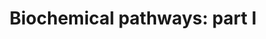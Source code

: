---
annotations:
- id: PW:0000002
  parent: classic metabolic pathway
  type: Pathway Ontology
  value: classic metabolic pathway
authors:
- Pieter Giesbertz
- Egonw
- DeSl
- MaintBot
- DrLightbourn
- Fehrhart
- Eweitz
citedin:
- link: PMC5753270
  title: 'WikiPathways: a multifaceted pathway database bridging metabolomics to other
    omics research (2018)'
description: This is a representation of the "Biochemical Pathways Part I" map provided
  by Roche and edited by Gerhard Michal. It exclusively represents metabolites of
  mammalian pathways. This pathway might be used to get a first impression of changes
  in primary metabolic pathways in metabolomics datasets.
last-edited: 2021-05-22
ndex: 2146750b-8b67-11eb-9e72-0ac135e8bacf
organisms:
- Homo sapiens
redirect_from:
- /index.php/Pathway:WP3604
- /instance/WP3604
- /instance/WP3604_rr117661
revision: r117661
schema-jsonld:
- '@context': https://schema.org/
  '@id': https://wikipathways.github.io/pathways/WP3604.html
  '@type': Dataset
  creator:
    '@type': Organization
    name: WikiPathways
  description: This is a representation of the "Biochemical Pathways Part I" map provided
    by Roche and edited by Gerhard Michal. It exclusively represents metabolites of
    mammalian pathways. This pathway might be used to get a first impression of changes
    in primary metabolic pathways in metabolomics datasets.
  keywords:
  - (R)-b-aminoisobutyric acid
  - (S)-2,3,4,5-Tetrahydropiperidine-2-carboxylate
  - (S)-2,3-Epoxysqualene
  - (S)-3-Hydroxyisobutyric acid
  - (S)-3-Hydroxyisobutyryl-CoA
  - (S)-Methylmalonic acid semialdehyde
  - (S)-Ureidoglycolic acid
  - (S)-b-aminoisobutyric acid
  - 1-Methylhistamine
  - 1-Phosphatidyl-D-myo-inositol
  - 1-Pyrroline-2-carboxylic acid
  - 1-Pyrroline-4-hydroxy-2-carboxylate
  - 1-Pyrroline-5-carboxylic acid
  - 11-Dehydrocorticosterone
  - 11b,17a,21-Trihydroxy-5b-pregnane-3,20-dione
  - 11b,21-Dihydroxy-3,20-oxo-5b-pregnan-18-al
  - 11b,21-Dihydroxy-5b-pregnane-3,20-dione
  - 16a-Hydroxyandrost-4-ene-3,17-dione
  - 16a-Hydroxyestrone
  - 16a-hydroxydehydroepiandrosterone
  - 17-Hydroxyprogesterone
  - 17a,20a-Dihydroxycholesterol
  - 17a,21-Dihydroxy-5b-pregnane-3,11,20-trione
  - 17a-Hydroxypregnenolone
  - 18-Hydroxycorticosterone
  - 19-Hydroxyandrost-4-ene-3,17-dione
  - 19-Hydroxytestosterone
  - 2'-Deoxyguanosine 5'-monophosphate
  - 2,3-Diketo-L-gulonate
  - 2-Amino-3-carboxymuconic acid semialdehyde
  - 2-Aminobenzoic acid
  - 2-Aminomuconic acid
  - 2-Aminomuconic acid semialdehyde
  - 2-Hydroxybutyric acid
  - 2-Hydroxyestrone
  - 2-Keto-6-acetamidocaproate
  - 2-Keto-6-aminocaproate
  - 2-Ketobutyric acid
  - 2-Methoxyestrone
  - 2-Methyl-3-hydroxybutyryl-CoA
  - 2-Methylacetoacetyl-CoA
  - 2-Methylbutyryl-CoA
  - 2-Phospho-D-glyceric acid
  - 20a,22b-Dihydroxycholesterol
  - 21-Hydroxy-5b-pregnane-3,11,20-trione
  - 21-Hydroxypregnenolone
  - 22b-Hydroxycholesterol
  - 27-Deoxy-5b-cyprinol
  - 3,5-Diiodo-L-tyrosine
  - 3-Dehydro-L-gulonate
  - 3-Dehydrosphinganine
  - 3-Hydroxy-3-methylglutaryl-CoA
  - 3-Hydroxyanthranilic acid
  - 3-Hydroxyisovaleryl-CoA
  - 3-Hydroxypropionyl-CoA
  - 3-Mercaptopyruvic acid
  - 3-Methyl-2-oxovaleric acid
  - 3-Methylcrotonyl-CoA
  - 3-Methylglutaconyl-CoA
  - 3-Phosphoglyceric acid
  - 3-Sulfinoalanine
  - 3-Sulfinylpyruvic acid
  - 3a,11b,21-Trihydroxy-20-oxo-5b-pregnan-18-al
  - 3a,21-Dihydroxy-5b-pregnane-11,20-dione
  - 3a,7a,12a,24-Tetrahydroxy-5b-cholestanoyl-CoA
  - 3a,7a,12a-Trihydroxy-5b-cholestanoic acid
  - 3a,7a-Dihydroxy-5b-cholestane
  - 3a-Hydroxy-5b-pregnane-20-one
  - 4,4-Dimethyl-5a-cholesta-8,24-dien-3-b-ol
  - 4,5-Dihydroorotic acid
  - 4-Aminobutyraldehyde
  - 4-Fumarylacetoacetic acid
  - 4-Hydroxy-2-oxoglutaric acid
  - 4-Hydroxy-L-glutamic acid
  - 4-Hydroxy-L-proline
  - 4-Hydroxyphenylpyruvic acid
  - 4-Imidazolone-5-propionic acid
  - 4-Phosphopantothenoylcysteine
  - 5'-Phosphoribosyl-N-formylglycinamide
  - 5'-phosphoribosyl-a-N-formylglycineamidine
  - 5,10-Methenyltetrahydrofolic acid
  - 5,10-Methylene-THF
  - 5-Amino-2-oxopentanoic acid
  - 5-Aminoimidazole ribonucleotide
  - 5-Aminolevulinic acid
  - 5-Diphosphomevalonic acid
  - 5-Formiminotetrahydrofolic acid
  - 5-Hydroxy-L-tryptophan
  - 5-Hydroxyindoleacetaldehyde
  - 5-Hydroxyindoleacetic acid
  - 5-Hydroxylysine
  - 5-Methyltetrahydrofolic acid
  - 5-Phosphoribosylamine
  - 5-Thymidylic acid
  - 5-alpha-Dihydrotestosterone glucuronide
  - 5-amino-1-(5-phospho-D-ribosyl)imidazole-4-carboxylate
  - 5-androstenediol
  - 5b-Cyprinol sulfate
  - 6-Phosphogluconic acid
  - 6-Phosphonoglucono-D-lactone
  - 7-Dehydrocholesterol
  - 7a,12a-Dihydroxy-5b-cholestan-3-one
  - 7a,12a-Dihydroxy-cholestene-3-one
  - 7a-Hydroxy-5b-cholestan-3-one
  - 7a-Hydroxy-cholestene-3-one
  - 7a-Hydroxycholesterol
  - AICAR
  - Acetaldehyde
  - Acetoacetic acid
  - Acetyl-CoA
  - Acetylcholine
  - Acrylyl-CoA
  - Adenine
  - Adenosine
  - Adenosine 3',5'-diphosphate
  - Adenosine monophosphate
  - Adenosine phosphosulfate
  - Adenosine triphosphate
  - Adenylsuccinic acid
  - Aldosterone
  - Aldosterone hemiacetal
  - Allantoic acid
  - Allantoin
  - Allysine
  - Alpha-D-Glucose 1,6-bisphosphate
  - Alpha-Lactose
  - Alpha-ketoisovaleric acid
  - Aminoacetone
  - Aminoadipic acid
  - Amylopectin
  - Amylose
  - Androstanedione
  - Androstenedione
  - Androsterone
  - Argininosuccinic acid
  - Ascorbic acid
  - Beta-Alanine
  - Betaine
  - Betaine aldehyde
  - CDP
  - CDP-Ethanolamine
  - Calcitriol
  - Carbamoylphosphate
  - Carglumic acid
  - Cellobiose
  - Chenodeoxycholic acid
  - Chitobiose
  - Cholesterol
  - Cholic acid
  - Choline
  - Choloyl-CoA
  - Citicoline
  - Citric acid
  - Citrulline
  - Coenzyme A
  - Coproporphyrin I
  - Coproporphyrin III
  - Coproporphyrinogen I
  - Coproporphyrinogen III
  - Cortexolone
  - Corticosterone
  - Cortisol
  - Cortisone
  - Cortol
  - Cortolone
  - Creatine
  - Crotonoyl-CoA
  - Cysteic acid
  - Cytidine
  - Cytidine monophosphate
  - Cytidine triphosphate
  - Cytosine
  - D-1-Piperideine-2-carboxylic acid
  - D-2-Hydroxyglutaric acid
  - D-4'-Phosphopantothenate
  - D-Erythrose 4-phosphate
  - D-Fructose
  - D-Fructose 2,6-bisphosphate
  - D-Galactose
  - D-Glucose
  - D-Glucuronic acid
  - D-Glucuronic acid 1-phosphate
  - D-Glucurono-6,3-lactone
  - D-Glyceraldehyde 3-phosphate
  - D-Lactic acid
  - D-Maltose
  - D-Mannose
  - D-Proline
  - D-Ribose
  - D-Ribose 5-phosphate
  - D-Ribulose
  - D-Ribulose 5-phosphate
  - D-Sedoheptulose 7-phosphate
  - D-Xylitol
  - D-Xylose
  - D-Xylulose
  - D-threo-Isocitric acid
  - Dehydroascorbic acid
  - Dehydroepiandrosterone
  - Dehydroepiandrosterone sulfate
  - Deoxyadenosine
  - Deoxyadenosine monophosphate
  - Deoxycorticosterone
  - Deoxycytidine
  - Deoxyguanosine
  - Deoxyuridine triphosphate
  - Dephospho-CoA
  - Desmosterol
  - Dihydrofolic acid
  - Dihydrothymine
  - Dihydrouracil
  - Dihydroxyacetone phosphate
  - Dimethylglycine
  - Dopamine
  - Dopaquinone
  - Epinephrine
  - Ergocalciferol
  - Ergosterol
  - Erythroascorbic acid
  - Estradiol
  - Estriol
  - Estrone
  - Ethanolamine
  - Etiocholanedione
  - Etiocholanolone
  - Farnesyl pyrophosphate
  - Formiminoglutamic acid
  - Fructose 1,6-bisphosphate
  - Fructose 1-phosphate
  - Fructose 6-phosphate
  - Fumaric acid
  - GDP-glucose
  - Galactose 1-phosphate
  - Galactosylhydroxylysine
  - Galactosylsphingosine
  - Gamma-Aminobutyric acid
  - Gamma-Glutamylcysteine
  - Geranyl-PP
  - Glucaric acid
  - Gluconic acid
  - Gluconolactone
  - Glucosamine
  - Glucosamine 6-phosphate
  - Glucose 1-phosphate
  - Glucose 6-phosphate
  - Glutaconyl-CoA
  - Glutaric acid
  - Glutaryl-CoA
  - Glutathione
  - Glyceraldehyde
  - Glyceric acid
  - Glyceric acid 1,3-biphosphate
  - Glycerol
  - Glycerol 3-phosphate
  - Glycerylphosphorylethanolamine
  - Glycine
  - Glycineamideribotide
  - Glycocholic acid
  - Glycolic acid
  - Glyoxylic acid
  - Guanidoacetic acid
  - Guanine
  - Guanosine
  - Guanosine diphosphate
  - Guanosine monophosphate
  - Guanosine triphosphate
  - Gulonic acid
  - Heme
  - Histamine
  - Homocysteine
  - Homogentisic acid
  - Hydantoin-5-propionic acid
  - Hydroxymethylbilane
  - Hydroxypropionic acid
  - Hydroxypyruvic acid
  - Hypotaurine
  - Hypoxanthine
  - Indoleacetaldehyde
  - Indoleacetic acid
  - Indolepyruvic acid
  - Inosine
  - Inosinic acid
  - Iodotyrosine
  - Isobutyryl-CoA
  - Isopentenyl pyrophosphate
  - Isovaleryl-CoA
  - Ketoleucine
  - Kynurenic acid
  - L-2-Amino-3-oxobutanoic acid
  - L-3-Hydroxykynurenine
  - L-4-Hydroxyglutamate semialdehyde
  - L-Alanine
  - L-Arabinose
  - L-Arabitol
  - L-Arginine
  - L-Asparagine
  - L-Aspartic acid
  - L-Cysteine
  - L-Cystine
  - L-Dopa
  - L-Glutamic acid
  - L-Glutamic acid 5-phosphate
  - L-Glutamic-gamma-semialdehyde
  - L-Glutamine
  - L-Gulonolactone
  - L-Histidine
  - L-Homoserine
  - L-Isoleucine
  - L-Kynurenine
  - L-Lactic acid
  - L-Leucine
  - L-Lysine
  - L-Lyxonic acid
  - L-Malic acid
  - L-Methionine
  - L-Phenylalanine
  - L-Pipecolic acid
  - L-Proline
  - L-Serine
  - L-Threonine
  - L-Tryptophan
  - L-Tyrosine
  - L-Valine
  - L-Xylulose
  - Lanosterin
  - Lathosterol
  - Liothyronine
  - Maleylacetoacetic acid
  - Malonic acid
  - Malonic semialdehyde
  - Malonyl-CoA
  - Mannose 6-phosphate
  - Melanin
  - Methacrylyl-CoA
  - Methionine sulfoxide
  - Mevalonic acid
  - Mevalonic acid-5P
  - Myo-inositol 1-phosphate
  - Myoinositol
  - N'-Formylkynurenine
  - N-Acetyl-D-Glucosamine 6-Phosphate
  - N-Acetyl-D-glucosamine
  - N-Acetyl-D-mannosamine
  - N-Acetyl-D-mannosamine 6-phosphate
  - N-Acetyl-glucosamine 1-phosphate
  - N-Acetylneuraminate 9-phosphate
  - N-acetyl-S-(3-oxo-3-carboxy-n-propyl)cysteine
  - N10-Formyl-THF
  - N5-Formyl-THF
  - N6-Acetyl-L-lysine
  - Neuraminic acid
  - Norepinephrine
  - O-Acetylserine
  - O-Phosphoethanolamine
  - Ornithine
  - Orotic acid
  - Orotidylic acid
  - Oxalacetic acid
  - Oxalic acid
  - Oxalosuccinic acid
  - Oxidized glutathione
  - Oxoadipic acid
  - Oxoglutaric acid
  - Palmityl-CoA
  - Pantetheine
  - Pantetheine 4'-phosphate
  - Pantothenic acid
  - Pantothenol
  - Phenylpyruvic acid
  - Phosphoadenosine phosphosulfate
  - Phosphocreatine
  - Phosphoenolpyruvic acid
  - Phosphoguanidinoacetate
  - Phosphohydroxypyruvic acid
  - Phosphoribosyl formamidocarboxamide
  - Phosphoribosyl pyrophosphate
  - Phosphorylcholine
  - Phosphoserine
  - Picolinic acid
  - Porphobilinogen
  - Pregnanediol
  - Pregnenolone
  - Progesterone
  - Propinol adenylate
  - Propionic acid
  - Propionyl-CoA
  - Protoporphyrin IX
  - Protoporphyrinogen IX
  - Putrescine
  - Pyrrole-2-carboxylic acid
  - Pyrroline hydroxycarboxylic acid
  - Pyruvaldehyde
  - Pyruvic acid
  - Quinolinic acid
  - R-Methylmalonyl-CoA
  - S-Adenosylhomocysteine
  - S-Adenosylmethionine
  - S-Lactoylglutathione
  - S-Methylmalonyl-CoA
  - SAICAR
  - Saccharopine
  - Sarcosine
  - Serotonin
  - Sorbitol
  - Spermidine
  - Spermine
  - Sphinganine
  - Sphingosine
  - Squalene
  - Succinic acid
  - Succinic acid semialdehyde
  - Succinyl-CoA
  - Sucrose
  - Sulfate
  - Sulfite
  - Taurine
  - Taurocholic acid
  - Testosterone
  - Tetrahydrocorticosterone
  - Tetrahydrocortisol
  - Tetrahydrocortisone
  - Tetrahydrofolic acid
  - Thiocysteine
  - Thymidine
  - Thymidine 5'-triphosphate
  - Thymine
  - Thyroxine
  - Tiglyl-CoA
  - Tryptamine
  - Uracil
  - Urea
  - Ureidoisobutyric acid
  - Ureidopropionic acid
  - Ureidosuccinic acid
  - Uric acid
  - Uridine
  - Uridine 5'-diphosphate
  - Uridine 5'-monophosphate
  - Uridine diphosphate glucose
  - Uridine diphosphate glucuronic acid
  - Uridine diphosphate-N-acetylgalactosamine
  - Uridine diphosphate-N-acetylglucosamine
  - Uridine diphosphategalactose
  - Uridine triphosphate
  - Urocanic acid
  - Uroporphyrin I
  - Uroporphyrin III
  - Uroporphyrinogen I
  - Uroporphyrinogen III
  - Vanillylmandelic acid
  - Vitamin D3
  - Xanthine
  - Xanthosine
  - Xanthurenic acid
  - Xanthylic acid
  - Xylulose 5-phosphate
  - Zymosterol intermediate 2
  - allo-4-hydroxy-d-proline
  - cis-Aconitic acid
  - dADP
  - dATP
  - dCDP
  - dCMP
  - dCTP
  - dGDP
  - dGTP
  - dTDP
  - dUDP
  - dUMP
  - scymnol sulfate
  license: CC0
  name: 'Biochemical pathways: part I'
seo: CreativeWork
title: 'Biochemical pathways: part I'
wpid: WP3604
---